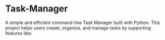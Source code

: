# Task-Manager
A simple and efficient command-line Task Manager built with Python. This project helps users create, organize, and manage tasks by supporting features like:
